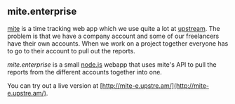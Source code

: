 ## mite.enterprise

[mite](http://mite.yo.lk) is a time tracking web app which we use quite a lot at [upstream](http://upstre.am). The problem is that we have a company account and some of our freelancers have their own accounts. When we work on a project together everyone has to go to their account to pull out the reports.

_mite.enterprise_ is a small [node.js](http://nodejs.org) webapp that uses mite's API to pull the reports from the different accounts together into one.

You can try out a live version at [http://mite-e.upstre.am/](http://mite-e.upstre.am/).